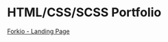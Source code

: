 <!DOCTYPE html>
<html lang="en">
<head>
    <meta charset="UTF-8">
    <title>My Portfolio</title>
</head>
<body>
<h1>HTML/CSS/SCSS Portfolio</h1>
<a href="/forkio/index.html">Forkio - Landing Page</a>
</body>
</html>
